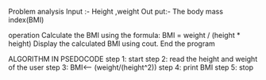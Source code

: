 
Problem analysis
Input :- Height ,weight
Out put:- The body mass index(BMI)

operation
Calculate the BMI using the formula: BMI = weight / (height * height) Display the calculated BMI using cout. End the program

ALGORITHM IN PSEDOCODE
step 1: start
step 2: read the height and weight of the user
step 3: BMI<-- (weight/(height^2))
step 4: print BMI
step 5: stop


